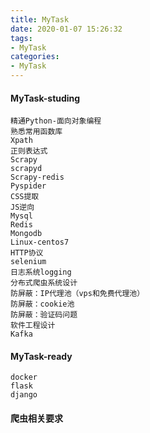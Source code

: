```yaml
---
title: MyTask
date: 2020-01-07 15:26:32
tags:
- MyTask
categories:
- MyTask
---
```


#### MyTask-studing

```
精通Python-面向对象编程
熟悉常用函数库
Xpath
正则表达式
Scrapy
scrapyd
Scrapy-redis
Pyspider
CSS提取
JS逆向
Mysql
Redis
Mongodb
Linux-centos7
HTTP协议
selenium
日志系统logging
分布式爬虫系统设计
防屏蔽：IP代理池（vps和免费代理池）
防屏蔽：cookie池
防屏蔽：验证码问题
软件工程设计
Kafka
```

#### MyTask-ready

```
docker
flask
django
```

#### 爬虫相关要求

